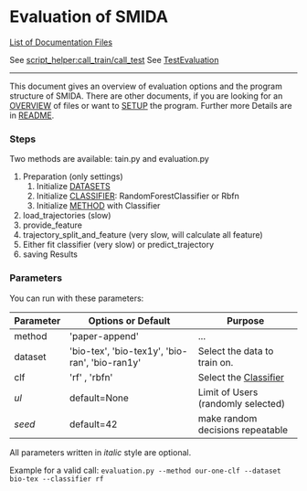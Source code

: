 # Evaluation of SMIDA
[List of Documentation Files](menu.md)

See [script_helper:call_train/call_test](../schau_mir_in_die_augen/evaluation/script_helper.py)
See [TestEvaluation](../schau_mir_in_die_augen/tests/test_evaluation.py)

---

This document gives an overview of evaluation options and the program structure of SMIDA.
There are other documents, if you are looking for an [OVERVIEW](OVERVIEW.md) of files or want to [SETUP](SETUP.md) the program. Further more Details are in [README](/README.md).

### Steps

Two methods are available: tain.py and evaluation.py

1.  Preparation (only settings)
	1.  Initialize [DATASETS](DATASETS.md)
	2.  Initialize [CLASSIFIER](CLASSIFIER.md): RandomForestClassifier or Rbfn
	3.  Initialize [METHOD](METHODS.md) with Classifier
2.  load_trajectories (slow)
3.  provide_feature
 4.  trajectory_split_and_feature (very slow, will calculate all feature)
5.  Either fit classifier (very slow) or predict_trajectory
6.  saving Results

### Parameters
You can run with these parameters:

| Parameter | Options or Default | Purpose |
| ------------- | ---------- | ---------- |
| method | 'paper-append'                                 | ... |
| dataset | 'bio-tex', 'bio-tex1y', 'bio-ran', 'bio-ran1y' | Select the data to train on. |
| clf | 'rf' , 'rbfn' | Select the [Classifier](Classifier) |
| *ul* | default=None | Limit of Users (randomly selected) |
| *seed* | default=42 | make random decisions repeatable |



All parameters written in *italic* style are optional.

Example for a valid call:
`evaluation.py --method our-one-clf --dataset bio-tex --classifier rf `
